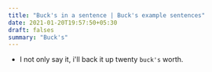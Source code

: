 ```yaml
---
title: "Buck's in a sentence | Buck's example sentences"
date: 2021-01-20T19:57:50+05:30
draft: falses
summary: "Buck's"
---
```

- I not only say it, i'll back it up twenty `buck's` worth.
                 
